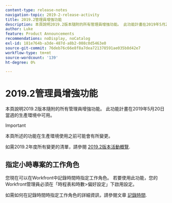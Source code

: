 ```yaml
---
content-type: release-notes
navigation-topic: 2019-2-release-activity
title: 2019.2管理員增強功能
description: 本頁說明2019.2版本隨附的所有管理員增強功能。 此功能計畫在2019年5月20日當週的生產環境中可用。
author: Luke
feature: Product Announcements
recommendations: noDisplay, noCatalog
exl-id: 181e764b-a3de-487d-a8b2-008c0d5463e0
source-git-commit: 76deb76c66e8f8a7dea721378591ae035b8d42e7
workflow-type: tm+mt
source-wordcount: '139'
ht-degree: 0%

---
```


# 2019.2管理員增強功能

本頁說明2019.2版本隨附的所有管理員增強功能。 此功能計畫在2019年5月20日當週的生產環境中可用。

>[!IMPORTANT]
>
>本頁所述的功能在生產環境使用之前可能會有所變更。

如需2019.2年度所有變更的清單，請參閱 [2019.2版本活動概覽](../../../../product-announcements/product-releases/quarterly-release-archive/2019.2-release-activity/2019.2-release-activity-overview.md).

## 指定小時專案的工作角色

您現在可以在Workfront中記錄時間時指定工作角色。 若要使用此功能，您的Workfront管理員必須在「時程表和時數>偏好設定」下啟用設定。

如需如何在記錄時間時指定工作角色的詳細資訊，請參閱文章 [記錄時間](../../../../timesheets/create-and-manage-timesheets/log-time.md).

